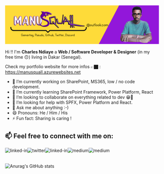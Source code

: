 [![Squall header](/img/githubreadme2.png)](https://manusquall.azurewebsites.net/)


Hi !! I'm **Charles Ndiaye** a **Web / Software Developer & Designer** (in my free time 🙃) living in Dakar (Senegal).

Check my portfolio website for more infos 👉🏿 : https://manusquall.azurewebsites.net



- 🔭 I’m currently working on SharePoint, MS365, low / no code development.
- 🌱 I’m currently learning SharePoint Framework, Power Platform, React
- 👯 I’m looking to collaborate on everything related to dev 😁🤩
- 🤔 I’m looking for help with SPFX, Power Platform and React.
- 💬 Ask me about anything :-)
- 😄 Pronouns: He / Him / His
- ⚡ Fun fact: Sharing is caring !

## 📫 Feel free to connect with me on:
[<img align="left" alt="linked-in" src="https://img.shields.io/badge/linkedin-%230077B5.svg?&style=for-the-badge&logo=linkedin&logoColor=white" />](https://www.linkedin.com/in/charles-emmanuel-saturnin-ndiaye-a838b5148/)[<img align="left" alt="twitter" src="https://img.shields.io/badge/twitter-%231DA1F2.svg?&style=for-the-badge&logo=twitter&logoColor=white" />](https://twitter.com/manusquall)[<img align="left" alt="linked-in" src="https://img.shields.io/badge/Reddit-FF4500?style=for-the-badge&logo=reddit&logoColor=white" />](https://www.reddit.com/user/ManuSquall)[<img align="left" alt="medium" src="https://img.shields.io/badge/Discord-7289DA?style=for-the-badge&logo=discord&logoColor=white" />](https://discordapp.com/channels/715770418094669834)[<img align="left" alt="medium" src="https://img.shields.io/badge/-Behance-blue?style=for-the-badge&logo=behance&logoColor=white" />](https://www.behance.net/manusquall)
<br>
<br>
<br>
![Anurag's GitHub stats](https://github-readme-stats.vercel.app/api?username=manusquall&count_private=true)
<br>
<br>
<!-- [<img align="left" alt="stack-overflow" src="https://img.shields.io/badge/stack%20overflow-FE7A16?logo=stack-overflow&logoColor=white&style=for-the-badge" />](https://stackoverflow.com/users/12637983/manusquall) 
[<img align="left" alt="medium" src="https://img.shields.io/badge/medium-%2312100E.svg?&style=for-the-badge&logo=medium&logoColor=white" />](https://medium.com/@manusquall)
-->

